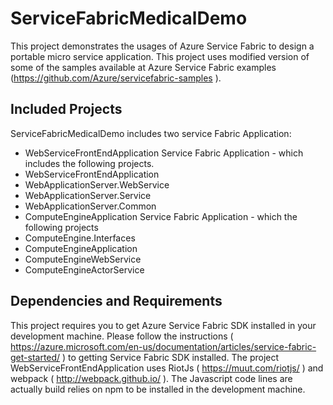 # ServiceFabricMedicalDemo

This project demonstrates the usages of Azure Service Fabric to design a portable micro service application. This project uses modified version of some of the samples available at Azure Service Fabric examples (https://github.com/Azure/servicefabric-samples ). 

Included Projects
-----------------

ServiceFabricMedicalDemo  includes two service Fabric Application:

*  WebServiceFrontEndApplication Service Fabric Application - which includes the following projects. 
*   WebServiceFrontEndApplication
*   WebApplicationServer.WebService
*   WebApplicationServer.Service
*   WebApplicationServer.Common
*  ComputeEngineApplication Service Fabric Application - which the following projects
*   ComputeEngine.Interfaces
*   ComputeEngineApplication
*   ComputeEngineWebService
*   ComputeEngineActorService

Dependencies and Requirements
---------------------------
This project requires you to get Azure Service Fabric SDK installed in your development machine. Please follow the instructions ( https://azure.microsoft.com/en-us/documentation/articles/service-fabric-get-started/ ) to getting Service Fabric SDK installed. The project WebServiceFrontEndApplication uses RiotJs ( https://muut.com/riotjs/ ) and webpack ( http://webpack.github.io/ ).  The Javascript code lines are actually  build relies on npm to be installed in the development machine.
